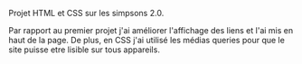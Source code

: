 Projet HTML et CSS sur les simpsons 2.0.

Par rapport au premier projet j'ai améliorer l'affichage des liens et l'ai mis en haut de la page.
De plus, en CSS j'ai utilisé les médias queries pour que le site puisse etre lisible sur tous appareils.
